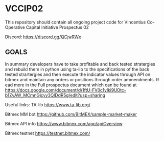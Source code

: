 # VCCIP02
This repository should contain all ongoing project code for Vincentius Co-Operative Capital Initiative Prospectus 02

Discord: https://discord.gg/QCjwRWx

## GOALS
In summary developers have to take profitable and back tested stratergies and rebuild them in python using ta-lib to the specifications of the back tested strartergies and then execute the indicator values through API on bitmex and maintain any orders or positions through order ammendments. 
R
ead more in the Full prospectus document which can be found at https://docs.google.com/document/d/1ftU-FV0c1ylki9UOtc-b1ZvAW_MCmnGjcvy3QIDdR5g/edit?usp=sharing

Useful links:
TA-lib https://www.ta-lib.org/

Bitmex MM bot https://github.com/BitMEX/sample-market-maker

Bitmex API info https://www.bitmex.com/app/apiOverview

Bitmex testnet https://testnet.bitmex.com/

